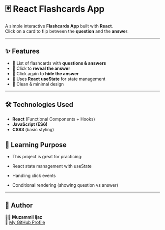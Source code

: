 # 🃏 React Flashcards App

A simple interactive **Flashcards App** built with **React**.  
Click on a card to flip between the **question** and the **answer**.

---

## ✨ Features

- 📌 List of flashcards with **questions & answers**
- 📌 Click to **reveal the answer**
- 📌 Click again to **hide the answer**
- 📌 Uses **React useState** for state management
- 📌 Clean & minimal design

---

## 🛠️ Technologies Used

- **React** (Functional Components + Hooks)
- **JavaScript (ES6)**
- **CSS3** (basic styling)

## 📖 Learning Purpose

- This project is great for practicing:

- React state management with useState

- Handling click events

- Conditional rendering (showing question vs answer)

---

## 📌 Author

👨‍💻 **Muzammil Ijaz**  
📎 [My GitHub Profile](https://github.com/MuzammilKhan129)
